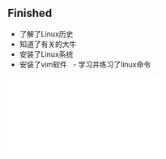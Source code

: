 ## Finished
  - 了解了Linux历史
  - 知道了有关的大牛
  - 安装了Linux系统
  - 安装了vim软件
  - 学习并练习了linux命令  
  
  ![linux相关]( ./mysql-doc/f-linux.md)
